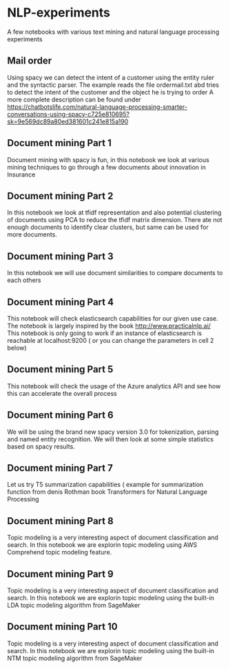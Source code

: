 # NLP-experiments
A few notebooks with various text mining and natural language processing experiments

## Mail order
Using spacy we can detect the intent of a customer using the entity ruler and the syntactic parser. The example reads the file ordermail.txt abd tries to detect the intent of the customer and the object he is trying to order
A more complete description can be found under https://chatbotslife.com/natural-language-processing-smarter-conversations-using-spacy-c725e810695?sk=9e569dc89a80ed381601c241e815a190

## Document mining Part 1
Document mining with spacy is fun, in this notebook we look at various mining techniques to go through a few documents about innovation in Insurance

## Document mining Part 2
In this notebook we look at tfidf representation and also potential clustering of documents using PCA to reduce the tfidf matrix dimension. There ate not enough documents to identify clear clusters, but same can be used for more documents.

## Document mining Part 3
In this notebook we will use document similarities to compare documents to each others

## Document mining Part 4
This notebook will check elasticsearch capabilities for our given use case. The notebook is largely inspired by the book http://www.practicalnlp.ai/ This notebook is only going to work if an instance of elasticsearch is reachable at localhost:9200 ( or you can change the parameters in cell 2 below) 

## Document mining Part 5
This notebook will check the usage of the Azure analytics API and see how this can accelerate the overall process

## Document mining Part 6
We will be using the brand new spacy version 3.0 for tokenization, parsing and named entity recognition. We will then look at some simple statistics based on spacy results.

## Document mining Part 7
Let us try T5 summarization capabilities ( example for summarization function from denis Rothman book Transformers for Natural Language Processing

## Document mining Part 8
Topic modeling is a very interesting aspect of document classification and search. In this notebook we are explorin topic modeling using AWS Comprehend topic modeling feature.

## Document mining Part 9
Topic modeling is a very interesting aspect of document classification and search. In this notebook we are explorin topic modeling using the built-in LDA topic modeling algorithm from SageMaker

## Document mining Part 10
Topic modeling is a very interesting aspect of document classification and search. In this notebook we are explorin topic modeling using the built-in NTM topic modeling algorithm from SageMaker